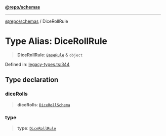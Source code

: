 [**@repo/schemas**](../README.md)

***

[@repo/schemas](../README.md) / DiceRollRule

# Type Alias: DiceRollRule

> **DiceRollRule**: [`BaseRule`](BaseRule.md) & `object`

Defined in: [legacy-types.ts:344](https://github.com/alexqguo/drinking-board-game-v3/blob/fc5adf9b53e666003d4a7f6c500cdc49fb9dbd39/packages/schemas/src/legacy-types.ts#L344)

## Type declaration

### diceRolls

> **diceRolls**: [`DiceRollSchema`](../interfaces/DiceRollSchema.md)

### type

> **type**: [`DiceRollRule`](../enumerations/RuleType.md#dicerollrule)
